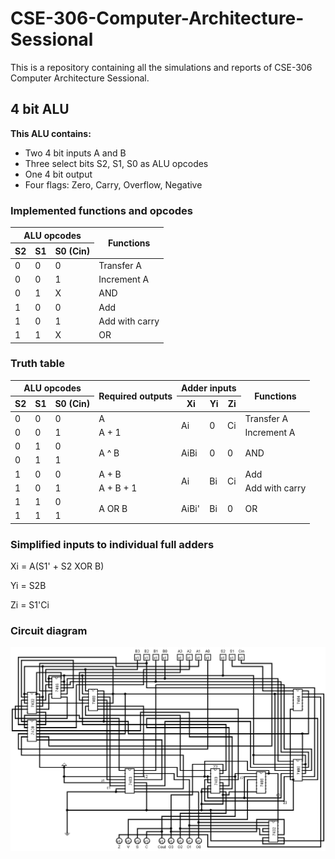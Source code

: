# CSE-306-Computer-Architecture-Sessional
This is a repository containing all the simulations and reports of CSE-306 Computer Architecture Sessional.

## 4 bit ALU
**This ALU contains:**
- Two 4 bit inputs A and B
- Three select bits S2, S1, S0 as ALU opcodes
- One 4 bit output
- Four flags: Zero, Carry, Overflow, Negative
### Implemented functions and opcodes
<table class="tg">
<thead>
  <tr>
    <th class="tg-c3ow" colspan="3">ALU opcodes</th>
    <th class="tg-c3ow" rowspan="2">Functions</th>
  </tr>
  <tr>
    <th class="tg-c3ow">S2</th>
    <th class="tg-c3ow">S1</th>
    <th class="tg-c3ow">S0 (Cin)</th>
  </tr>
</thead>
<tbody>
  <tr>
    <td class="tg-c3ow">0</td>
    <td class="tg-c3ow">0</td>
    <td class="tg-c3ow">0</td>
    <td class="tg-c3ow">Transfer A</td>
  </tr>
  <tr>
    <td class="tg-c3ow">0</td>
    <td class="tg-c3ow">0</td>
    <td class="tg-c3ow">1</td>
    <td class="tg-c3ow">Increment A</td>
  </tr>
  <tr>
    <td class="tg-c3ow">0</td>
    <td class="tg-c3ow">1</td>
    <td class="tg-c3ow">X</td>
    <td class="tg-c3ow">AND</td>
  </tr>
  <tr>
    <td class="tg-c3ow">1</td>
    <td class="tg-c3ow">0</td>
    <td class="tg-c3ow">0</td>
    <td class="tg-c3ow">Add</td>
  </tr>
  <tr>
    <td class="tg-c3ow">1</td>
    <td class="tg-c3ow">0</td>
    <td class="tg-c3ow">1</td>
    <td class="tg-c3ow">Add with carry</td>
  </tr>
  <tr>
    <td class="tg-c3ow">1</td>
    <td class="tg-c3ow">1</td>
    <td class="tg-c3ow">X</td>
    <td class="tg-c3ow">OR</td>
  </tr>
</tbody>
</table>

### Truth table
<table class="tg">
<thead>
  <tr>
    <th class="tg-c3ow" colspan="3">ALU opcodes</th>
    <th class="tg-c3ow" rowspan="2">Required outputs</th>
    <th class="tg-c3ow" colspan="3">Adder inputs</th>
    <th class="tg-c3ow" rowspan="2">Functions</th>
  </tr>
  <tr>
    <th class="tg-c3ow">S2</th>
    <th class="tg-c3ow">S1</th>
    <th class="tg-c3ow">S0 (Cin)</th>
    <th class="tg-c3ow">Xi</th>
    <th class="tg-c3ow">Yi</th>
    <th class="tg-0pky">Zi</th>
  </tr>
</thead>
<tbody>
  <tr>
    <td class="tg-c3ow">0</td>
    <td class="tg-c3ow">0</td>
    <td class="tg-c3ow">0</td>
    <td class="tg-c3ow">A</td>
    <td class="tg-c3ow" rowspan="2">Ai</td>
    <td class="tg-c3ow" rowspan="2">0</td>
    <td class="tg-0pky" rowspan="2">Ci</td>
    <td class="tg-c3ow">Transfer A</td>
  </tr>
  <tr>
    <td class="tg-c3ow">0</td>
    <td class="tg-c3ow">0</td>
    <td class="tg-c3ow">1</td>
    <td class="tg-c3ow">A + 1</td>
    <td class="tg-c3ow">Increment A</td>
  </tr>
  <tr>
    <td class="tg-c3ow">0</td>
    <td class="tg-c3ow">1</td>
    <td class="tg-c3ow">0</td>
    <td class="tg-c3ow" rowspan="2">A ^ B</td>
    <td class="tg-c3ow" rowspan="2">AiBi</td>
    <td class="tg-c3ow" rowspan="2">0</td>
    <td class="tg-0pky" rowspan="2">0</td>
    <td class="tg-c3ow" rowspan="2">AND</td>
  </tr>
  <tr>
    <td class="tg-c3ow">0</td>
    <td class="tg-c3ow">1</td>
    <td class="tg-c3ow">1</td>
  </tr>
  <tr>
    <td class="tg-c3ow">1</td>
    <td class="tg-c3ow">0</td>
    <td class="tg-c3ow">0</td>
    <td class="tg-c3ow">A + B</td>
    <td class="tg-c3ow" rowspan="2">Ai</td>
    <td class="tg-c3ow" rowspan="2">Bi</td>
    <td class="tg-0pky" rowspan="2">Ci</td>
    <td class="tg-c3ow">Add</td>
  </tr>
  <tr>
    <td class="tg-c3ow">1</td>
    <td class="tg-c3ow">0</td>
    <td class="tg-c3ow">1</td>
    <td class="tg-c3ow">A + B + 1</td>
    <td class="tg-c3ow">Add with carry</td>
  </tr>
  <tr>
    <td class="tg-c3ow">1</td>
    <td class="tg-c3ow">1</td>
    <td class="tg-c3ow">0</td>
    <td class="tg-c3ow" rowspan="2">A OR B</td>
    <td class="tg-c3ow" rowspan="2">AiBi'</td>
    <td class="tg-c3ow" rowspan="2">Bi</td>
    <td class="tg-0pky" rowspan="2">0</td>
    <td class="tg-c3ow" rowspan="2">OR</td>
  </tr>
  <tr>
    <td class="tg-c3ow">1</td>
    <td class="tg-c3ow">1</td>
    <td class="tg-c3ow">1</td>
  </tr>
</tbody>
</table>

### Simplified inputs to individual full adders
Xi = A(S1' + S2 XOR B)

Yi = S2B

Zi = S1'Ci

### Circuit diagram
![4 bit ALU circuit diagram](1%20-%204%20bit%20ALU/4%20bit%20ALU%20circuit%20diagram.png)